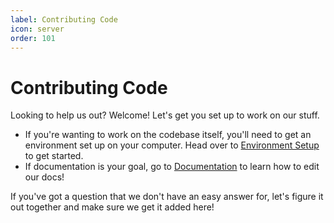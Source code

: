 ```yaml
---
label: Contributing Code
icon: server
order: 101
---
```

# Contributing Code

Looking to help us out? Welcome! Let's get you set up to work on our stuff.

* If you're wanting to work on the codebase itself, you'll need to get an environment set up on your computer. Head over to [Environment Setup](environment_setup.md) to get started.
* If documentation is your goal, go to [Documentation](../contributing_docs/readme.md) to learn how to edit our docs!

If you've got a question that we don't have an easy answer for, let's figure it out together and make sure we get it added here!
